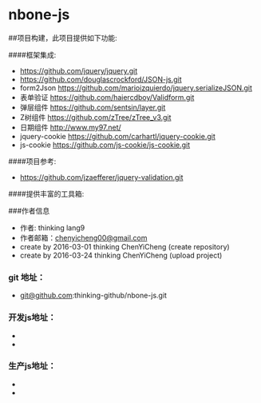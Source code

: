 # nbone-js 

##项目构建，此项目提供如下功能:

####框架集成:
- https://github.com/jquery/jquery.git
- https://github.com/douglascrockford/JSON-js.git
- form2Json   	https://github.com/marioizquierdo/jquery.serializeJSON.git
-  表单验证        	https://github.com/haiercdboy/Validform.git
-  弹层组件      	https://github.com/sentsin/layer.git
-   Z树组件   	 	https://github.com/zTree/zTree_v3.git
-  日期组件   	 	http://www.my97.net/
- jquery-cookie  https://github.com/carhartl/jquery-cookie.git
- js-cookie		https://github.com/js-cookie/js-cookie.git

####项目参考:
- https://github.com/jzaefferer/jquery-validation.git

####提供丰富的工具箱:
	

###作者信息

- 作者:     thinking lang9
- 作者邮箱：chenyicheng00@gmail.com
- create by 2016-03-01 thinking ChenYiCheng (create repository)
- create by 2016-03-24 thinking ChenYiCheng (upload project)

### git 地址：
- git@github.com:thinking-github/nbone-js.git

### 开发js地址：
- <script type="text/javascript" src="https://rawgit.com/thinking-github/nbone-js/master/plugins/ValidformUtils.js"></script>
- <script type="text/javascript" src="https://rawgit.com/thinking-github/nbone-js/master/plugins/jquery.utils.js"></script>

### 生产js地址：
- <script type="text/javascript" src="https://cdn.rawgit.com/thinking-github/nbone-js/master/plugins/ValidformUtils.js"></script>
- <script type="text/javascript" src="https://cdn.rawgit.com/thinking-github/nbone-js/master/plugins/jquery.utils.js></script>


